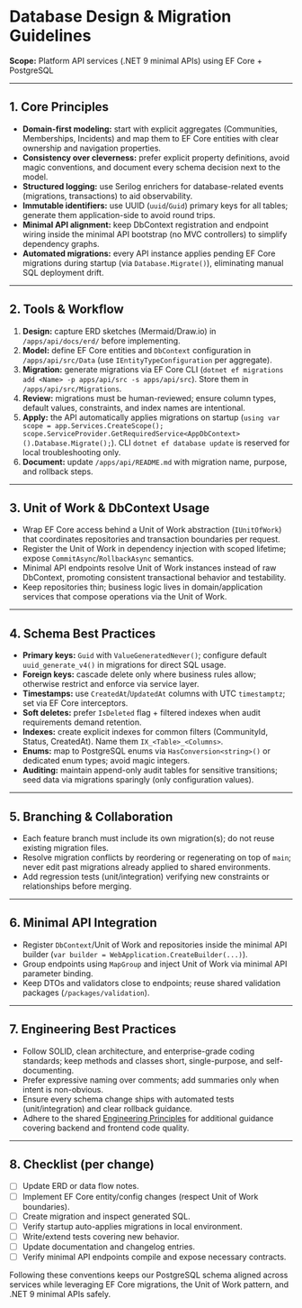 # Database Design & Migration Guidelines
**Scope:** Platform API services (.NET 9 minimal APIs) using EF Core + PostgreSQL

---

## 1. Core Principles
- **Domain-first modeling:** start with explicit aggregates (Communities, Memberships, Incidents) and map them to EF Core entities with clear ownership and navigation properties.
- **Consistency over cleverness:** prefer explicit property definitions, avoid magic conventions, and document every schema decision next to the model.
- **Structured logging:** use Serilog enrichers for database-related events (migrations, transactions) to aid observability.
- **Immutable identifiers:** use UUID (`uuid`/`Guid`) primary keys for all tables; generate them application-side to avoid round trips.
- **Minimal API alignment:** keep DbContext registration and endpoint wiring inside the minimal API bootstrap (no MVC controllers) to simplify dependency graphs.
- **Automated migrations:** every API instance applies pending EF Core migrations during startup (via `Database.Migrate()`), eliminating manual SQL deployment drift.

---

## 2. Tools & Workflow
1. **Design:** capture ERD sketches (Mermaid/Draw.io) in `/apps/api/docs/erd/` before implementing.
2. **Model:** define EF Core entities and `DbContext` configuration in `/apps/api/src/Data` (use `IEntityTypeConfiguration` per aggregate).
3. **Migration:** generate migrations via EF Core CLI (`dotnet ef migrations add <Name> -p apps/api/src -s apps/api/src`). Store them in `/apps/api/src/Migrations`.
4. **Review:** migrations must be human-reviewed; ensure column types, default values, constraints, and index names are intentional.
5. **Apply:** the API automatically applies migrations on startup (`using var scope = app.Services.CreateScope(); scope.ServiceProvider.GetRequiredService<AppDbContext>().Database.Migrate();`). CLI `dotnet ef database update` is reserved for local troubleshooting only.
6. **Document:** update `/apps/api/README.md` with migration name, purpose, and rollback steps.

---

## 3. Unit of Work & DbContext Usage
- Wrap EF Core access behind a Unit of Work abstraction (`IUnitOfWork`) that coordinates repositories and transaction boundaries per request.
- Register the Unit of Work in dependency injection with scoped lifetime; expose `CommitAsync`/`RollbackAsync` semantics.
- Minimal API endpoints resolve Unit of Work instances instead of raw DbContext, promoting consistent transactional behavior and testability.
- Keep repositories thin; business logic lives in domain/application services that compose operations via the Unit of Work.

---

## 4. Schema Best Practices
- **Primary keys:** `Guid` with `ValueGeneratedNever()`; configure default `uuid_generate_v4()` in migrations for direct SQL usage.
- **Foreign keys:** cascade delete only where business rules allow; otherwise restrict and enforce via service layer.
- **Timestamps:** use `CreatedAt`/`UpdatedAt` columns with UTC `timestamptz`; set via EF Core interceptors.
- **Soft deletes:** prefer `IsDeleted` flag + filtered indexes when audit requirements demand retention.
- **Indexes:** create explicit indexes for common filters (CommunityId, Status, CreatedAt). Name them `IX_<Table>_<Columns>`.
- **Enums:** map to PostgreSQL enums via `HasConversion<string>()` or dedicated enum types; avoid magic integers.
- **Auditing:** maintain append-only audit tables for sensitive transitions; seed data via migrations sparingly (only configuration values).

---

## 5. Branching & Collaboration
- Each feature branch must include its own migration(s); do not reuse existing migration files.
- Resolve migration conflicts by reordering or regenerating on top of `main`; never edit past migrations already applied to shared environments.
- Add regression tests (unit/integration) verifying new constraints or relationships before merging.

---

## 6. Minimal API Integration
- Register `DbContext`/Unit of Work and repositories inside the minimal API builder (`var builder = WebApplication.CreateBuilder(...)`).
- Group endpoints using `MapGroup` and inject Unit of Work via minimal API parameter binding.
- Keep DTOs and validators close to endpoints; reuse shared validation packages (`/packages/validation`).

---

## 7. Engineering Best Practices
- Follow SOLID, clean architecture, and enterprise-grade coding standards; keep methods and classes short, single-purpose, and self-documenting.
- Prefer expressive naming over comments; add summaries only when intent is non-obvious.
- Ensure every schema change ships with automated tests (unit/integration) and clear rollback guidance.
- Adhere to the shared [Engineering Principles](Engineering_Principles.md) for additional guidance covering backend and frontend code quality.

---

## 8. Checklist (per change)
- [ ] Update ERD or data flow notes.
- [ ] Implement EF Core entity/config changes (respect Unit of Work boundaries).
- [ ] Create migration and inspect generated SQL.
- [ ] Verify startup auto-applies migrations in local environment.
- [ ] Write/extend tests covering new behavior.
- [ ] Update documentation and changelog entries.
- [ ] Verify minimal API endpoints compile and expose necessary contracts.

Following these conventions keeps our PostgreSQL schema aligned across services while leveraging EF Core migrations, the Unit of Work pattern, and .NET 9 minimal APIs safely.
